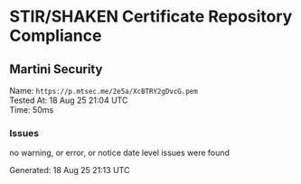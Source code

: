 # STIR/SHAKEN Certificate Repository Compliance

## Martini Security

Name: `https://p.mtsec.me/2e5a/XcBTRY2gDvcG.pem`\
Tested At: 18 Aug 25 21:04 UTC\
Time: 50ms

### Issues

no warning, or error, or notice date level issues were found

Generated: 18 Aug 25 21:13 UTC